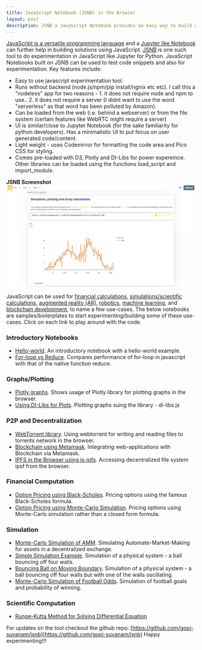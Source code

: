 ```yaml
---
title: JavaScript Notebook (JSNB) in the Browser
layout: post
description: JSNB a JavaScript Notebook provides an easy way to build and experiment in JavaScript using only browser based computation, without the need to install any packages or tools on the PC/server. Several interesting use-cases panning across scientific computation, finance and machine learning can be built on top of JSNB.
---
```


[JavaScript is a versatile programming language](/2023/02/22/Why-JavaScript-is-Great.html) and a [Jupyter like Notebook](/2023/01/01/Jupyter-like-JavaSript-Notebook.html) can further help in building solutions using JavaScript. [JSNB](/jsnb/#./examples/Hello-world.jsnb) is one such tool to do experimentation in JavaScript like Jupyter for Python. JavaScript Notebooks built on JSNB can be used to test code snippets and also for experimentation. 
Key features include:
- Easy to use javascript experimentation tool.
- Runs without backend (node.js/npm/pip install/ngnix etc etc). I call this a "nodeless" app for two reasons - 1. it does not require node and npm to use.. 2. it does not require a server (I didnt want to use the word "serverless" as that word has been polluted by Amazon).
- Can be loaded from the web (i.e. behind a webserver) or from the file system (certain features like WebRTC might require a server)
- UI is similar/close to Jupyter Notebook (for the sake familiarity for python developers). Has a minimalistic UI to put focus on user generated code/content.
- Light weight - uses Codemirror for formatting the code area and Pico CSS for styling.
- Comes pre-loaded with D3, Plotly and DI-Libs for power expereince. Other libraries can be loaded using the functions load_script and import_module.

**JSNB Screenshot**
![JSNB Screenshot](/assets/images/post_images/JSNB%20Screenshot.png)


JavaScript can be used for [financial calculations](/2023/04/06/Option-Pricing-using-Black-Scholes-in-JavaScript.html), [simulations/scientific calculations](/2023/04/25/Scientific-Simulation-in-JavaScript.html), [augmented reality (AR)](/2023/04/10/AR-in-JavaScript-using-React.html), [robotics](/2023/05/03/JavaScript-forRobotics.html), [machine learning](/2023/03/08/Machine-Learning-in-JavaScript.html), and [blockchain development](/2023/05/10/Integrating-Blockchain-in-Web-Application-MetaMask.html), to name a few use-cases. The below notebooks are samples/boilerplates to start experimenting/building some of these use-cases. Click on each link to play around with the code.

### Introductory Notebooks
- [Hello-world](/jsnb/#./examples/Hello-world.jsnb). An introductory notebook with a hello-world example.
- [For-loop vs Reduce](/jsnb/#./examples/Timing-experiment.jsnb). Compares performance of for-loop in javascript with that of the native function reduce.

### Graphs/Plotting
- [Plotly graphs](/jsnb/#./examples/Plotly-Example.jsnb). Shows usage of Plotly library for plotting graphs in the browser.
- [Using DI-Libs for Plots](/jsnb/#./examples/DI-Lib-Plots.jsnb). Plotting graphs suing the library - di-libs.js

### P2P and Decentralization
- [WebTorrent library](/jsnb/#./examples/WebTorrent-Example.jsnb). Using webtorrent for writing and reading files to torrents network in the browser.
- [Blockchain using Metamask](/jsnb/#./examples/Ethereum-Metamask.jsnb). Integrating web-applications with Blockchain via Metamask.
- [IPFS in the Browser using js-ipfs](/jsnb/#./examples/IPFS-in-Browser.jsnb). Accessing decentralized file system ipsf from the browser.

### Financial Computation
- [Option Pricing using Black-Scholes](/jsnb/#./examples/Black-Scholes.jsnb). Pricing options using the famous Black-Scholes formula.
- [Option Pricing using Monte-Carlo Simulation](/jsnb/#./examples/Option-Pricing-MC.jsnb). Pricing options using Monte-Carlo simulation rather than a closed form formula.

### Simulation
- [Monte-Carlo Simulation of AMM](/jsnb/#./examples/AMM-Simulation.jsnb). Simulating Automate-Market-Making for assets in a decentralized exchange.
- [Simple Simulation Example](/jsnb/#./examples/Simple-Simulation.jsnb). Simulation of a physical system - a ball bouncing off four walls.
- [Bouncing Ball on Moving Boundary](/jsnb/#./examples/Dynamic-Simulation.jsnb). Simulation of a physical system - a ball bouncing off four walls but with one of the walls oscillating.
- [Monte-Carlo Simulation of Football Odds](/jsnb/#./examples/Monet-Carlo-Simulation-of-Goals.jsnb). Simulation of football goals and probability of winning.

### Scientific Computation
- [Runge-Kutta Method for Solving Differential Equation](/jsnb/#./examples/Runge-Kutta-for-Differential-Equations.jsnb)

For updates on the tool checkout the github repo: [https://github.com/gopi-suvanam/jsnb](https://github.com/gopi-suvanam/jsnb)
Happy experimenting!!! 
